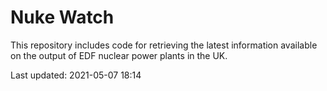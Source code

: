 # Nuke Watch

This repository includes code for retrieving the latest information available on the output of EDF nuclear power plants in the UK.

Last updated: 2021-05-07 18:14